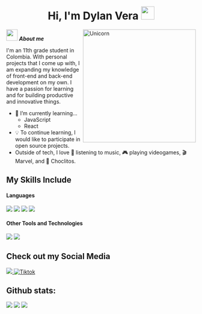 <h1 align="center"><b>Hi, I'm Dylan Vera </b><img src="https://media.giphy.com/media/hvRJCLFzcasrR4ia7z/giphy.gif" width="35"></h1>
<!--  -->
<img align="right" width=300px alt="Unicorn" src="https://media.giphy.com/media/TEnXkcsHrP4YedChhA/giphy.gif" />

<img src="https://emoji.gg/assets/emoji/7333-parrotdance.gif" width="30px">&nbsp;***About me***

I'm an 11th grade student in Colombia. With personal projects that I come up with, I am expanding my knowledge of front-end and back-end development on my own. I have a passion for learning and for building productive and innovative things.
- 🌱 I’m currently learning...
  - JavaScript
  - React
- 💡 To continue learning, I would like to participate in open source projects.
- Outside of tech, I love 🎵 listening to music, 🎮 playing videogames, 🎬 Marvel, and 🍟 Choclitos.

## My Skills Include

<h4> Languages </h4>
<span> 
  <img src="https://img.shields.io/badge/HTML5-E34F26?style=for-the-badge&logo=html5&logoColor=white">
  <img src="https://img.shields.io/badge/CSS3-1572B6?style=for-the-badge&logo=css3&logoColor=white">
  <img src="https://img.shields.io/badge/JavaScript-F7DF1E?style=for-the-badge&logo=javascript&logoColor=black">
  <img src="https://img.shields.io/badge/c++-%2300599C.svg?style=for-the-badge&logo=c%2B%2B&logoColor=white">
 


</span>


<h4> Other Tools and Technologies </h4>
<span>
  <img src="https://img.shields.io/badge/Git-F05032?style=for-the-badge&logo=git&logoColor=white">
  <img src="https://img.shields.io/badge/firebase-a08021?style=for-the-badge&logo=firebase&logoColor=ffcd34">
</span>

## Check out my Social Media

<a href= "https://www.instagram.com/soupchilled/">
    <img src="https://img.shields.io/badge/Instagram-%23E4405F.svg?style=for-the-badge&logo=Instagram&logoColor=white">
</a>
<a href="https://www.tiktok.com/@soupchilled" >
  <img src="https://img.shields.io/badge/TikTok-%23000000.svg?style=for-the-badge&logo=TikTok&logoColor=white" alt="Tiktok">
</a>

<h2>Github stats:</h2>

[![](https://github-readme-stats.vercel.app/api/top-langs?username=soupchilled&show_icons=true&theme=dark&locale=en&layout=compact)](https://github.com/soupchilled)
[![](https://github-readme-stats.vercel.app/api?username=soupchilled&show_icons=true&theme=tokyonight&hide_border=true&locale=en)](https://github.com/soupchilled)
[![](https://github-readme-streak-stats.herokuapp.com/?user=soupchilled&theme=material-palenight)](https://github.com/soupchilled)
</div>
